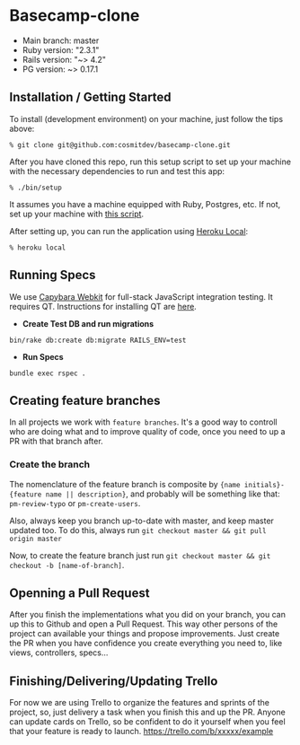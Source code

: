 # Basecamp-clone

* Main branch: master
* Ruby version: "2.3.1"
* Rails version: "~> 4.2"
* PG version: ~> 0.17.1

## Installation / Getting Started

To install (development environment) on your machine, just follow the tips above:

    % git clone git@github.com:cosmitdev/basecamp-clone.git

After you have cloned this repo, run this setup script to set up your machine
with the necessary dependencies to run and test this app:

    % ./bin/setup

It assumes you have a machine equipped with Ruby, Postgres, etc. If not, set up
your machine with [this script].

[this script]: https://github.com/COSMITdev/env-setup

After setting up, you can run the application using [Heroku Local]:

    % heroku local

[Heroku Local]: https://devcenter.heroku.com/articles/heroku-local

## Running Specs

We use [Capybara Webkit](https://github.com/thoughtbot/capybara-webkit) for
full-stack JavaScript integration testing. It requires QT. Instructions for
installing QT are [here](https://github.com/thoughtbot/capybara-webkit/wiki/Installing-Qt-and-compiling-capybara-webkit).

* **Create Test DB and run migrations**

```bin/rake db:create db:migrate RAILS_ENV=test```

* **Run Specs**

```bundle exec rspec .```

## Creating feature branches

In all projects we work with `feature branches`. It's a good way to controll who are doing what and to improve quality of code, once you need to up a PR with that branch after.

### Create the branch

The nomenclature of the feature branch is composite by `{name initials}-{feature name || description}`, and probably will be something like that: `pm-review-typo` or `pm-create-users`.

Also, always keep you branch up-to-date with master, and keep master updated too. To do this, always run `git checkout master && git pull origin master`

Now, to create the feature branch just run `git checkout master && git checkout -b
[name-of-branch]`.

## Openning a Pull Request

After you finish the implementations what you did on your branch, you can up this to Github and open a Pull Request. This way other persons of the project can available your things and propose improvements. Just create the PR when you have confidence you create everything you need to, like views, controllers, specs...

## Finishing/Delivering/Updating Trello

For now we are using Trello to organize the features and sprints of the project, so, just delivery a task when you finish this and up the PR. Anyone can update cards on Trello, so be confident to do it yourself when you feel that your feature is ready to launch.
https://trello.com/b/xxxxx/example
